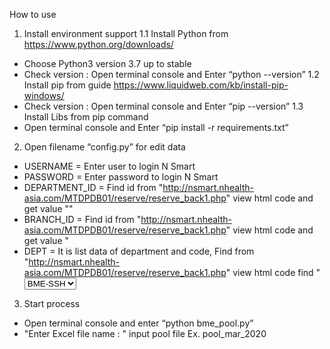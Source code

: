 How to use
1.	Install environment support 
1.1	Install Python from https://www.python.org/downloads/ 
-	Choose Python3 version 3.7 up to stable
-	Check version : Open terminal  console and Enter “python --version”
1.2	Install pip from guide https://www.liquidweb.com/kb/install-pip-windows/
-	Check version : Open terminal console and Enter “pip --version”
1.3	Install Libs from pip command 
-	Open terminal console and Enter “pip install -r requirements.txt”

2.	Open filename “config.py” for edit data
-	USERNAME = Enter user to login N Smart
-	PASSWORD = Enter password to login N Smart
- DEPARTMENT_ID = Find id from "http://nsmart.nhealth-asia.com/MTDPDB01/reserve/reserve_back1.php" 
    view html code and get value  "<input value="00018" type="hidden" name="reserve_branchid">"
- BRANCH_ID = Find id from "http://nsmart.nhealth-asia.com/MTDPDB01/reserve/reserve_back1.php" 
    view html code and get value "<input value="0001801" type="hidden" name="reserve_dept">
- DEPT = It is list data of department and code, Find from "http://nsmart.nhealth-asia.com/MTDPDB01/reserve/reserve_back1.php" 
    view html code find "<select name="reserve_sub_dept">" and get "<OPTION VALUE="00018010002">BME-SSH</OPTION>"

3.	Start process
-	Open terminal console and enter “python bme_pool.py”
- "Enter Excel file name : "  input pool file Ex.  pool_mar_2020



